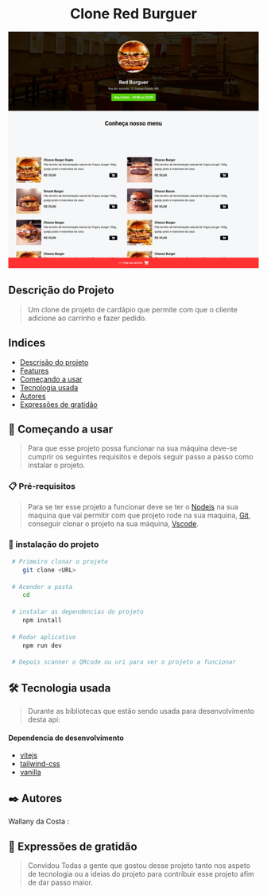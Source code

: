 <h1 align='center'>Clone Red Burguer</h1>

![](/public/cover.png)

## Descrição do Projeto

> Um clone de projeto de cardápio que permite com que o cliente adicione ao carrinho e fazer pedido.

## Indices

- [Descrisão do projeto](#descrisão-do-projeto)
- [Features](#🔨-features)
- [Começando a usar](#🚀-começando-a-usar)
- [Tecnologia usada](#🛠️-tecnologia-usada)
- [Autores](#✒️-autores)
- [Expressões de gratidão](#🎁-expressões-de-gratidão)

## 🚀 Começando a usar

> Para que esse projeto possa funcionar na sua máquina deve-se cumprir os seguintes requisitos
> e depois seguir passo a passo como instalar o projeto.

### 📋 Pré-requisitos

> Para se ter esse projeto a funcionar deve se ter o [Nodejs](https://nodejs.org/pt-br/download) na sua maquina que vai permitir com que projeto rode na sua maquina, [Git](https://git-scm.com/downloads), conseguir clonar o projeto na sua máquina, [Vscode](https://code.visualstudio.com/download).

### 🔧 instalação do projeto

```bash
 # Primeiro clonar o projeto
    git clone <URL>

 # Acender a pasta
    cd

 # instalar as dependencias do projeto
    npm install

 # Rodar aplicativo
    npm run dev

 # Depois scanner o QRcode ou uri para ver o projeto a funcionar
```

## 🛠️ Tecnologia usada

> Durante as bibliotecas que estão sendo usada para desenvolvimento desta api:

#### Dependencia de desenvolvimento

- [vitejs](https://www.prisma.io/)
- [tailwind-css](https://tailwindcss.com/)
- [vanilla]()

## ✒️ Autores

Wallany da Costa :

## 🎁 Expressões de gratidão

> Convidou Todas a gente que gostou desse projeto tanto nos aspeto de tecnologia ou a ideias do projeto para contribuir esse
> projeto afim de dar passo maior.

